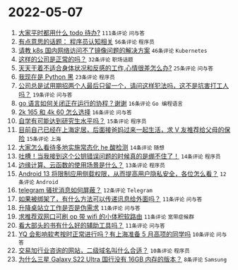 # 2022-05-07

1. [大家平时都用什么 todo 待办?](https://www.v2ex.com/t/851277) `111条评论` `问与答`
1. [有点意思的话题： 程序员认知相关](https://www.v2ex.com/t/851284) `56条评论` `程序员`
1. [请教 k8s 国内网络访问不了镜像问题的解决方案](https://www.v2ex.com/t/851280) `46条评论` `Kubernetes`
1. [这样的公司是正常的吗？](https://www.v2ex.com/t/851279) `32条评论` `职场话题`
1. [天天干着不适合身体状况和反感的工作,心情很差怎么办?](https://www.v2ex.com/t/851315) `25条评论` `问与答`
1. [我现在是 Python 黑](https://www.v2ex.com/t/851334) `23条评论` `程序员`
1. [公司总是试用期招两个人最后只留一个，请问这样犯法吗，这不是坑害打工人吗？](https://www.v2ex.com/t/851294) `19条评论` `问与答`
1. [go 语言如何关闭正在运行的协程？谢谢](https://www.v2ex.com/t/851321) `16条评论` `Go 编程语言`
1. [2k 165 和 4k 60 怎么选择](https://www.v2ex.com/t/851293) `16条评论` `问与答`
1. [自学有可能达到研究生水平吗？](https://www.v2ex.com/t/851340) `15条评论` `程序员`
1. [目前自己已经在上海定居，后面接爸妈过来一起生活，求 V 友推荐给父母的保险](https://www.v2ex.com/t/851291) `15条评论` `上海`
1. [大家怎么看待多地实施常态化 he 酸检测](https://www.v2ex.com/t/851355) `14条评论` `随想`
1. [吐槽！当我接到这个公钥错误问题的时候真的是绷不住了！](https://www.v2ex.com/t/851330) `14条评论` `程序员`
1. [边缘计算、云函数的使用场景是什么？](https://www.v2ex.com/t/851323) `13条评论` `程序员`
1. [Android 13 将限制应用侧载权限，从而提高用户隐私安全，各位怎么看？](https://www.v2ex.com/t/851344) `12条评论` `Android`
1. [telegram 骚扰消息如何屏蔽？](https://www.v2ex.com/t/851288) `12条评论` `Telegram`
1. [如果被绑架了，有什么方法可以传递讯息给外面吗？](https://www.v2ex.com/t/851341) `11条评论` `问与答`
1. [升降桌站立工作是否是伪需求](https://www.v2ex.com/t/851331) `11条评论` `问与答`
1. [求推荐双网口可刷 op 带 wifi 的小体积软路由](https://www.v2ex.com/t/851287) `11条评论` `宽带症候群`
1. [看大部头的书有什么好的辅助工具吗？](https://www.v2ex.com/t/851272) `11条评论` `问与答`
1. [YQ 会影响软考按时正常进行吗？有上海准备 5 月高项的同学吗](https://www.v2ex.com/t/851320) `10条评论` `问与答`
1. [交易加行业咨询的网站，二级域名叫什么合适？](https://www.v2ex.com/t/851319) `10条评论` `程序员`
1. [为什么三星 Galaxy S22 Ultra 国行没有 16GB 内存的版本？](https://www.v2ex.com/t/851271) `8条评论` `Samsung`
